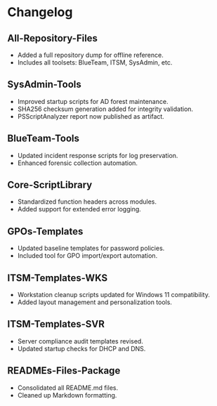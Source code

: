 # Changelog

## All-Repository-Files
- Added a full repository dump for offline reference.
- Includes all toolsets: BlueTeam, ITSM, SysAdmin, etc.

## SysAdmin-Tools
- Improved startup scripts for AD forest maintenance.
- SHA256 checksum generation added for integrity validation.
- PSScriptAnalyzer report now published as artifact.

## BlueTeam-Tools
- Updated incident response scripts for log preservation.
- Enhanced forensic collection automation.

## Core-ScriptLibrary
- Standardized function headers across modules.
- Added support for extended error logging.

## GPOs-Templates
- Updated baseline templates for password policies.
- Included tool for GPO import/export automation.

## ITSM-Templates-WKS
- Workstation cleanup scripts updated for Windows 11 compatibility.
- Added layout management and personalization tools.

## ITSM-Templates-SVR
- Server compliance audit templates revised.
- Updated startup checks for DHCP and DNS.

## READMEs-Files-Package
- Consolidated all README.md files.
- Cleaned up Markdown formatting.


